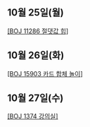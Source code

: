 ## 10월 25일(월)

[[BOJ 11286 절댓값 힙]](https://www.acmicpc.net/problem/11286)   

## 10월 26일(화)

[[BOJ 15903 카드 합체 놀이]](https://www.acmicpc.net/problem/15903)   

## 10월 27일(수)

[[BOJ 1374 강의실]](https://www.acmicpc.net/problem/1374)   




